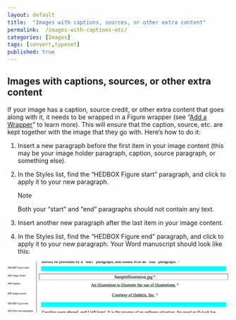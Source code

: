 ```yaml
---
layout: default
title:  "Images with captions, sources, or other extra content"
permalink:  /images-with-captions-etc/
categories: [Images]
tags: [convert,typeset]
published: true
---
```


<section data-type="chapter" class="hsecchapter" data-hederis-type="hsecchapter" id="images-with-captions-etc" data-pi-attrs="id: images-with-captions-etc; data-tags: convert,typeset;" role="doc-chapter" data-tags="convert,typeset" data-author-name=" " data-book-title=" " title="Images with captions, sources, or other extra content"><h1 data-hederis-type="hblkchaptitle" class="hblkchaptitle" id="p1chVs17y">Images with captions, sources, or other extra content</h1><p class="hblkp" data-hederis-type="hblkp" id="pYXFcm6qx">If your image has a caption, source credit, or other extra content that goes along with it, it needs to be wrapped in a Figure wrapper (see &#8220;<a href="{% post_url 2020-08-18-15-AddaWrapper %}" data-hederis-type="hspana" id="prCPMC9Tj"><span class="Hyperlink" data-hederis-type="hspnspan" id="p74Qkr94k">Add a Wrapper</span></a>&#8221; to learn more). This will ensure that the caption, source, etc. are kept together with the image that they go with. Here&#8217;s how to do it:</p><ol class="hwprnumlist" data-hederis-type="hwprnumlist" id="pZPpk0LFN"><li class="hblkoli" data-hederis-type="hblkoli" id="liD5sPrUbv"><p class="hblkoli" data-hederis-type="hblklip" id="pjZXInbF7">Insert a new paragraph before the first item in your image content (this may be your image holder paragraph, caption, source paragraph, or something else).</p></li><li class="hblkoli" data-hederis-type="hblkoli" id="livZsElA4R"><p class="hblkoli" data-hederis-type="hblklip" id="pZNosAW6l">In the Styles list, find the &#8220;HEDBOX Figure start&#8221; paragraph, and click to apply it to your new paragraph.</p><aside class="hwprbox box" data-hederis-type="hwprbox" id="p1QyJO2tN" data-type="sidebar"><p class="hblktype" data-hederis-type="hblktype" id="pIjYnlSWL">Note</p><p class="hblkp" data-hederis-type="hblkp" id="pU7q6gw8Y">Both your &#8220;start&#8221; and &#8220;end&#8221; paragraphs should not contain any text.</p></aside></li><li class="hblkoli" data-hederis-type="hblkoli" id="likPKEeVno"><p class="hblkoli" data-hederis-type="hblklip" id="pOfUSB5bd">Insert another new paragraph after the last item in your image content.</p></li><li class="hblkoli" data-hederis-type="hblkoli" id="liwYDXCTLp"><p class="hblkoli" data-hederis-type="hblklip" id="pxQsIwSy1">In the Styles list, find the &#8220;HEDBOX Figure end&#8221; paragraph, and click to apply it to your new paragraph. Your Word manuscript should look like this:</p></li></ol><img data-hederis-type="hblkimg" class="hblkimg" id="ph75U3bbA" src="/images/image_2.png" data-img-src="image_2.png"/></section>